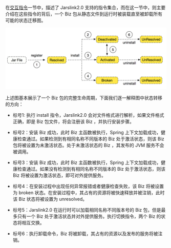在[交互指令](./jarslink-instruction.md)一节中，描述了 Jarslink2.0 支持的指令集合，而在这一节中，则主要介绍在这些指令的背后，一个 Biz 包从静态文件到运行时被装载直至被卸载所有可能的状态迁移图。

![undefined](../resources/jarslink-lifecycle.png) 

上述图基本展示了一个 Biz 包的完整生命周期，下面我们逐一解释图中状态转移的方向：

+ 标号1: 执行 install 指令，Jarslink2.0 会对文件格式进行解析，如果文件格式正确，即是 Biz 包文件，将会注册该 Biz ，并执行安装步骤。

+ 标号2：安装 Biz 成功，此时 Biz 主函数被执行，Spring 上下文加载成功，健康检查通过。如果检测到有相同名称不同版本的 Biz 处于激活状态，则该 Biz 包将被设置为未激活状态。处于未激活状态的 Biz ，其发布的 JVM 服务不会被调用。

+ 标号3：安装 Biz 成功，此时 Biz 主函数被执行，Spring 上下文加载成功，健康检查通过。如果没有检测到有相同名称不同版本的 Biz 处于激活状态，则该 Biz 将被设置为激活状态，即可对外提供服务。


+ 标号4：在安装过程中出现任何异常报错或者健康检查失败，该 Biz 将被设置为 broken 状态。在安装过程中，其占有的资源将被快速释放并被注销，此时该 Biz 状态将被设置为 unresolved。


+ 标号5：Jarslink2.0 在运行时可以加载相同名称不同版本号的 Biz 包，但是最多只有一个 Biz 处于激活状态并对外提供服务。执行切换指令，两个 Biz 的状态将相互交换。


+ 标号6：执行卸载命令，Biz 将被卸载，其占有的资源以及发布的服务将被注销。